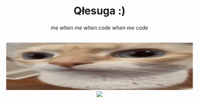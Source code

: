 <h1 align="center">Qłesuga :)</h1>
<center>
    <h6 align="center">me when  me when code when me code</h2>
    <img src="./image/uhh.webp" style="width:100%;height:128px;"/>
    <img src="https://github-readme-stats-omega-five-73.vercel.app/api/top-langs/?username=Qlesuga&langs_count=20&theme=tokyonight"/>
</center>
